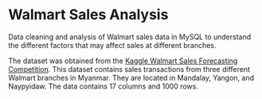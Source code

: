 # Walmart Sales Analysis
Data cleaning and analysis of Walmart sales data in MySQL to understand the different factors that may affect sales at different branches.

The dataset was obtained from the [Kaggle Walmart Sales Forecasting Competition](https://www.kaggle.com/c/walmart-recruiting-store-sales-forecasting). This dataset contains sales transactions from three different Walmart branches in Myanmar. They are located in Mandalay, Yangon, and Naypyidaw. The data contains 17 columns and 1000 rows.

